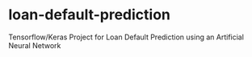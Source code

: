 # loan-default-prediction
Tensorflow/Keras Project for Loan Default Prediction using an Artificial Neural Network
